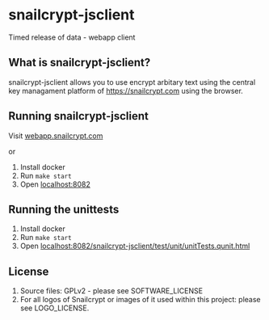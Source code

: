# snailcrypt-jsclient

Timed release of data - webapp client

## What is snailcrypt-jsclient?

snailcrypt-jsclient allows you to use encrypt arbitary text using the central key managament platform of https://snailcrypt.com using the browser.

## Running snailcrypt-jsclient

Visit [webapp.snailcrypt.com](https://webapp.snailcrypt.com)

or 

1. Install docker
2. Run `make start`
3. Open [localhost:8082](http://localhost:8082)

## Running the unittests

1. Install docker
2. Run `make start`
3. Open [localhost:8082/snailcrypt-jsclient/test/unit/unitTests.qunit.html](http://localhost:8082/snailcrypt-jsclient/test/unit/unitTests.qunit.html)

## License

1. Source files: GPLv2 - please see SOFTWARE\_LICENSE
2. For all logos of Snailcrypt or images of it used within this project: please see LOGO\_LICENSE.

